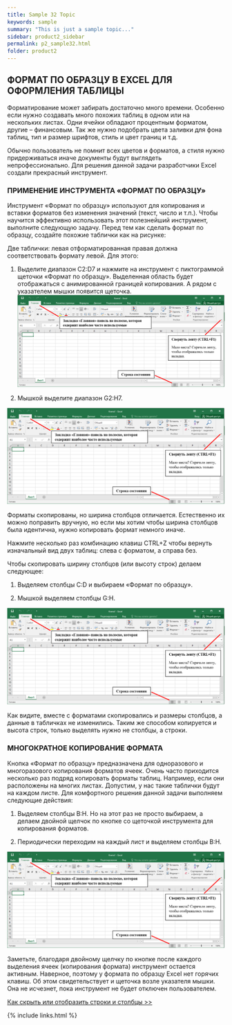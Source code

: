 ```yaml
---
title: Sample 32 Topic
keywords: sample
summary: "This is just a sample topic..."
sidebar: product2_sidebar
permalink: p2_sample32.html
folder: product2
---
```


## ФОРМАТ ПО ОБРАЗЦУ В EXCEL ДЛЯ ОФОРМЛЕНИЯ ТАБЛИЦЫ

Форматирование может забирать достаточно много времени. Особенно если нужно создавать много похожих таблиц в одном или на нескольких листах. Одни ячейки обладают процентным форматом, другие – финансовым. Так же нужно подобрать цвета заливки для фона таблиц, тип и размер шрифтов, стиль и цвет границ и т.д.

Обычно пользователь не помнит всех цветов и форматов, а стиля нужно придерживаться иначе документы будут выглядеть непрофессионально. Для решения данной задачи разработчики Excel создали прекрасный инструмент.

### ПРИМЕНЕНИЕ ИНСТРУМЕНТА «ФОРМАТ ПО ОБРАЗЦУ»

Инструмент «Формат по образцу» используют для копирования и вставки форматов без изменения значений (текст, число и т.п.). Чтобы научится эффективно использовать этот полезнейший инструмент, выполните следующую задачу. Перед тем как сделать формат по образцу, создайте похожие таблички как на рисунке:

Две таблички: левая отформатированная правая должна соответствовать формату левой. Для этого:

1. Выделите диапазон C2:D7 и нажмите на инструмент с пиктограммой щеточки «Формат по образцу». Выделенная область будет отображаться с анимированной границей копирования. А рядом с указателем мышки появится щеточка.
    ![картинка](/images/img11.png)

2. Мышкой выделите диапазон G2:H7.

![картинка](/images/img11.png)

Форматы скопированы, но ширина столбцов отличается. Естественно их можно поправить вручную, но если мы хотим чтобы ширина столбцов была идентична, нужно копировать формат немного иначе.

Нажмите несколько раз комбинацию клавиш CTRL+Z чтобы вернуть изначальный вид двух таблиц: слева с форматом, а справа без.

Чтобы скопировать ширину столбцов (или высоту строк) делаем следующее:

1. Выделяем столбцы C:D и выбираем «Формат по образцу».

2. Мышкой выделяем столбцы G:H.

![картинка](/images/img11.png)

Как видите, вместе с форматами скопировались и размеры столбцов, а данные в табличках не изменились. Таким же способом копируется и высота строк, только выделять нужно не столбцы, а строки.

### МНОГОКРАТНОЕ КОПИРОВАНИЕ ФОРМАТА

Кнопка «Формат по образцу» предназначена для одноразового и многоразового копирования форматов ячеек. Очень часто приходится несколько раз подряд копировать форматы таблиц. Например, если они расположены на многих листах. Допустим, у нас такие таблички будут на каждом листе. Для комфортного решения данной задачи выполняем следующие действия:

1. Выделяем столбцы B:H. Но на этот раз не просто выбираем, а делаем двойной щелчок по кнопке со щеточкой инструмента для копирования форматов.

2. Периодически переходим на каждый лист и выделяем столбцы B:H.

![картинка](/images/img11.png)

Заметьте, благодаря двойному щелчку по кнопке после каждого выделения ячеек (копирования формата) инструмент остается активным. Наверное, поэтому у формата по образцу Excel нет горячих клавиш. Об этом свидетельствует и щеточка возле указателя мышки. Она не исчезнет, пока инструмент не будет отключен пользователем.

[Как скрыть или отобразить строки и столбцы >>](p2_sample33.html)

{% include links.html %}